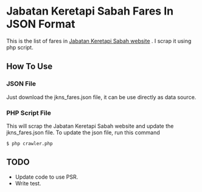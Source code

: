 # Jabatan Keretapi Sabah Fares In JSON Format
This is the list of fares in [Jabatan Keretapi Sabah website](http://railway.sabah.gov.my/index.php/info-jkns/perkhidmatanoperasi-keretapi/harga-tambang/) . I scrap it using php script.


## How To Use

### JSON File
Just download the jkns_fares.json file, it can be use directly as data source.

### PHP Script File
This will scrap the Jabatan Keretapi Sabah website and update the jkns_fares.json file. To update the json file, run this command
~~~
$ php crawler.php
~~~

## TODO

* Update code to use PSR.
* Write test.